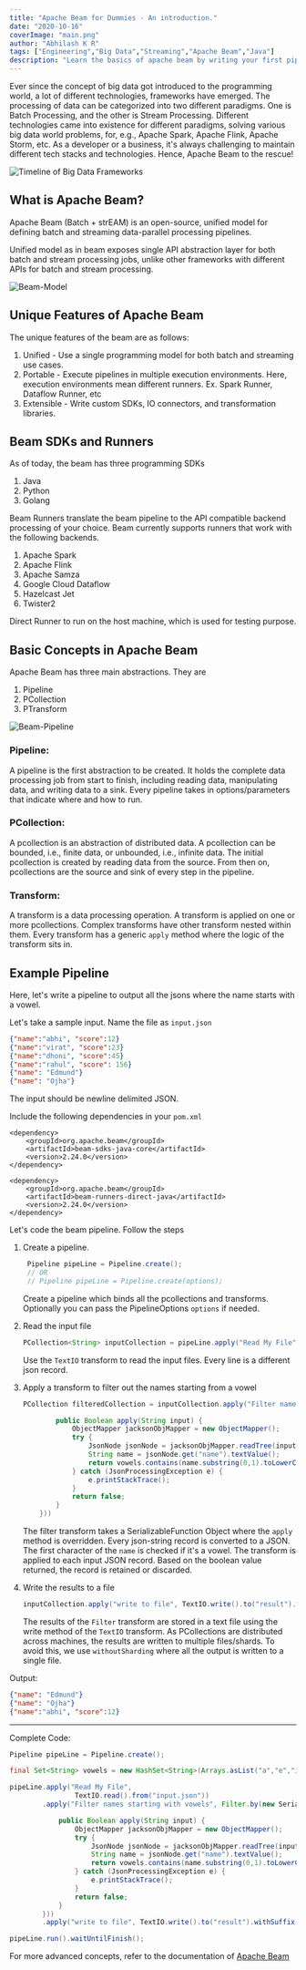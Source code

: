 ```yaml
---
title: "Apache Beam for Dummies - An introduction."
date: "2020-10-16"
coverImage: "main.png"
author: "Abhilash K R"
tags: ["Engineering","Big Data","Streaming","Apache Beam","Java"]
description: "Learn the basics of apache beam by writing your first pipeline."
---
```


Ever since the concept of big data got introduced to the programming world, a lot of different technologies, frameworks have emerged. The processing of data can be categorized into two different paradigms. One is Batch Processing, and the other is Stream Processing. Different technologies came into existence for different paradigms, solving various big data world problems, for, e.g., Apache Spark, Apache Flink, Apache Storm, etc. As a developer or a business, it's always challenging to maintain different tech stacks and technologies. Hence, Apache Beam to the rescue!


![Timeline of Big Data Frameworks](timeline-bigdata-frameworks.png)


## What is Apache Beam?

Apache Beam (Batch + strEAM) is an open-source, unified model for defining batch and streaming data-parallel processing pipelines. 

Unified model as in beam exposes single API abstraction layer for both batch and stream processing jobs, unlike other frameworks with different APIs for batch and stream processing.

![Beam-Model](beam_architecture.png)

## Unique Features of Apache Beam

The unique features of the beam are as follows:

1. Unified - Use a single programming model for both batch and streaming use cases.
2. Portable - Execute pipelines in multiple execution environments. Here, execution environments mean different runners. Ex. Spark Runner, Dataflow Runner, etc
3. Extensible - Write custom SDKs, IO connectors, and transformation libraries.

## Beam SDKs and Runners

As of today, the beam has three programming SDKs

1. Java
2. Python
3. Golang

Beam Runners translate the beam pipeline to the API compatible backend processing of your choice. Beam currently supports runners that work with the following backends.

1. Apache Spark
2. Apache Flink
3. Apache Samza
4. Google Cloud Dataflow
5. Hazelcast Jet
6. Twister2

Direct Runner to run on the host machine, which is used for testing purpose.

## Basic Concepts in Apache Beam

Apache Beam has three main abstractions. They are

1. Pipeline
2. PCollection
3. PTransform

![Beam-Pipeline](pipeline-design.png)

### Pipeline:

A pipeline is the first abstraction to be created. It holds the complete data processing job from start to finish, including reading data, manipulating data, and writing data to a sink. Every pipeline takes in options/parameters that indicate where and how to run. 

### PCollection:

A pcollection is an abstraction of distributed data. A pcollection can be bounded, i.e., finite data, or unbounded, i.e., infinite data. The initial pcollection is created by reading data from the source. From then on, pcollections are the source and sink of every step in the pipeline.

### Transform:

A transform is a data processing operation. A transform is applied on one or more pcollections. Complex transforms have other transform nested within them. Every transform has a generic `apply` method where the logic of the transform sits in.


## Example Pipeline

Here, let's write a pipeline to output all the jsons where the name starts with a vowel.

Let's take a sample input. Name the file as `input.json`

```json
{"name":"abhi", "score":12}
{"name":"virat", "score":23}
{"name":"dhoni", "score":45}
{"name":"rahul", "score": 156}
{"name": "Edmund"}
{"name": "Ojha"}
```

The input should be newline delimited JSON.

Include the following dependencies in your `pom.xml`

```
<dependency>
    <groupId>org.apache.beam</groupId>
    <artifactId>beam-sdks-java-core</artifactId>
    <version>2.24.0</version>
</dependency>

<dependency>
    <groupId>org.apache.beam</groupId>
    <artifactId>beam-runners-direct-java</artifactId>
    <version>2.24.0</version>
</dependency>
```

Let's code the beam pipeline. Follow the steps

1. Create a pipeline.
   
   ```java
    Pipeline pipeLine = Pipeline.create();
    // OR 
    // Pipeline pipeLine = Pipeline.create(options);
   ```
   Create a pipeline which binds all the pcollections and transforms. Optionally you can pass the PipelineOptions `options` if needed.

2. Read the input file

    ```java
    PCollection<String> inputCollection = pipeLine.apply("Read My File", TextIO.read().from("input.json"));
    ```
    
    Use the `TextIO` transform to read the input files. Every line is a different json record.

3. Apply a transform to filter out the names starting from a vowel

    ```java
    PCollection filteredCollection = inputCollection.apply("Filter names starting with vowels", Filter.by(new SerializableFunction<String, Boolean>() {

            public Boolean apply(String input) {
                ObjectMapper jacksonObjMapper = new ObjectMapper();
                try {
                    JsonNode jsonNode = jacksonObjMapper.readTree(input);
                    String name = jsonNode.get("name").textValue();
                    return vowels.contains(name.substring(0,1).toLowerCase());
                } catch (JsonProcessingException e) {
                    e.printStackTrace();
                }
                return false;
            }
        }))
    ```
    
    The filter transform takes a SerializableFunction Object where the `apply` method is overridden. Every json-string record is converted to a JSON. The first character of the `name` is checked if it's a vowel. The transform is applied to each input JSON record. Based on the boolean value returned, the record is retained or discarded.

4. Write the results to a file

    ```java
    inputCollection.apply("write to file", TextIO.write().to("result").withSuffix(".txt").withoutSharding());
    ```
    
    The results of the `Filter` transform are stored in a text file using the write method of the `TextIO` transform. As PCollections are distributed across machines, the results are written to multiple files/shards. To avoid this, we use `withoutSharding` where all the output is written to a single file.


Output:

```json
{"name": "Edmund"}
{"name": "Ojha"}
{"name":"abhi", "score":12}
```

------
Complete Code:

```java
Pipeline pipeLine = Pipeline.create();

final Set<String> vowels = new HashSet<String>(Arrays.asList("a","e","i","o","u"));

pipeLine.apply("Read My File",
                TextIO.read().from("input.json"))
        .apply("Filter names starting with vowels", Filter.by(new SerializableFunction<String, Boolean>() {

            public Boolean apply(String input) {
                ObjectMapper jacksonObjMapper = new ObjectMapper();
                try {
                    JsonNode jsonNode = jacksonObjMapper.readTree(input);
                    String name = jsonNode.get("name").textValue();
                    return vowels.contains(name.substring(0,1).toLowerCase());
                } catch (JsonProcessingException e) {
                    e.printStackTrace();
                }
                return false;
            }
        }))
        .apply("write to file", TextIO.write().to("result").withSuffix(".txt").withoutSharding());

pipeLine.run().waitUntilFinish();
```

For more advanced concepts, refer to the documentation of [Apache Beam](https://beam.apache.org/)
